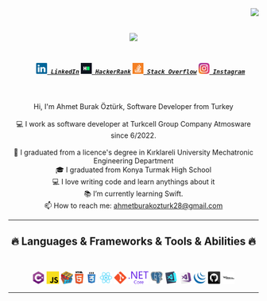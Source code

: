 <img align="right" src="https://visitor-badge.laobi.icu/badge?page_id=ahmetburakozturk.ahmetburakozturk">

<h1 align="center">
  <a href="https://git.io/typing-svg">
    <img src="https://readme-typing-svg.herokuapp.com/?lines=Hello,+There!+👋;This+is+Ahmet+Burak....;Nice+to+meet+you!&center=true&size=30">
  </a>
</h1>

<h5 align="center">
  <code>
    <a href="https://www.linkedin.com/in/ahmet-burak-%C3%B6zt%C3%BCrk-aa1981210" title="LinkedIn Profile"><img width="22" src="images/linkedin.svg"> LinkedIn</a></code>
  <code><a href="https://www.hackerrank.com/ahmetburakozturk" title="HackerRank Profile"><img width="22" src="images/hackerrank.png"> HackerRank</a></code>
  <code><a href="https://stackoverflow.com/users/17724116/abrkztrk" title="Stack Overflow Profile"><img width="22" src="images/stackoverflow.svg"> Stack Overflow</a></code>
  <code><a href="https://www.instagram.com/ztrk_abrk/" title="Instagram Profile"><img width="22" src="images/instagram.svg"> Instagram</a></code>
</h5>
<br>
<p align="center">
  Hi, I'm Ahmet Burak Öztürk, Software Developer from Turkey
  <br>
  <br>
  💻 I work as software developer at Turkcell Group Company Atmosware since 6/2022.
  <br>
  <br>
  🔬 I graduated from a licence's degree in Kırklareli University Mechatronic Engineering Department
  <br>
  🎓 I graduated from Konya Turmak High School
  <br>
  💻 I love writing code and learn anythings about it
  <br>
  📚 I’m currently learning Swift.
  <br>
  📫 How to reach me: <a href="mailto: ahmetburakozturk28@gmail.com">ahmetburakozturk28@gmail.com</a>
</p>

<hr>
<h2 align="center">🔥 Languages & Frameworks & Tools & Abilities 🔥</h2>
<br>
<p align="center">
  <code><img title="C#" height="25" src="images/cSharp.svg"></code>
  <code><img title="Javascript" height="25" src="images/javascript.svg"></code>
  <code><img title="Problem Solving" height="25" src="images/problemSolving.png"></code>
  <code><img title="HTML5" height="25" src="images/html5.svg"></code>
  <code><img title="CSS" height="25" src="images/css.svg"></code>
  <code><img title="React" height="25" src="images/react-original.svg"></code>
  <code><img title="Git" height="25" src="images/git-original.svg"></code>
  <code><img title=".NetCore" height="25" src="images/dotnetcore.svg"></code>
  <code><img title="PostgreSQL" height="25" src="images/postgresql.svg"></code>
  <code><img title="Visual Studio Code" height="25" src="images/vscode.png"></code>
  <code><img title="Microsoft Visual Studio" height="25" src="images/visualstudio.png"></code>
  <code><img title="JQuery" height="25" src="images/jquery-original.svg"></code>
  <code><img title="GitHub" height="25" src="images/github.svg"></code>
  <code><img title="SQL" height="25" src="images/sql.svg"></code>
</p>
<hr>
  

<!--
**ahmetburakozturk/ahmetburakozturk** is a ✨ _special_ ✨ repository because its `README.md` (this file) appears on your GitHub profile.

Here are some ideas to get you started:

- 🔭 I’m currently working on ...
- 🌱 I’m currently learning ...
- 👯 I’m looking to collaborate on ...
- 🤔 I’m looking for help with ...
- 💬 Ask me about ...
- 📫 How to reach me: ...
- 😄 Pronouns: ...
- ⚡ Fun fact: ...


Notes: If you want use this readme, firstly star it please. If you can't align your repositories like this, please change your repository desription to shorter than now. Maybe 4 or 5 word will be good.

-->
